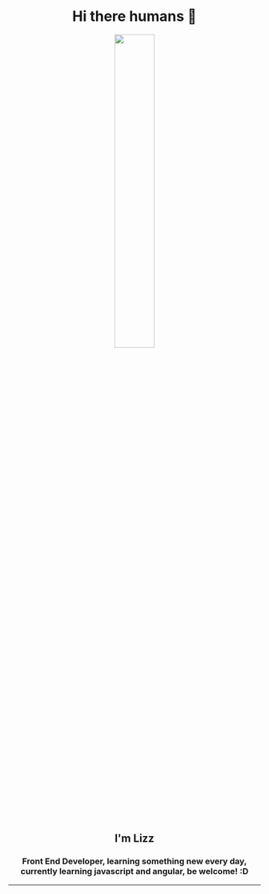 <!--Title-->
<h1 align="center">Hi there humans 👋</h1>
<!--firts container-->
	<div align="center">
		<img src="https://media.giphy.com/media/11Q76I0QLcYGuk/giphy.gif" align="center" width="40%">
		<h2 align="center">I'm Lizz</h2>
		<h3>Front End Developer, learning something new every day,<br>currently learning javascript and angular, be welcome! :D</h3>
   </div>
   <hr>
   <div>
	 <a href="">
	 </a>
   </div>






<!--
**Lizz010/Lizz010** is a ✨ _special_ ✨ repository because its `README.md` (this file) appears on your GitHub profile.

Here are some ideas to get you started:
- 🔭 I’m currently working on ...
- 🌱 I’m currently learning ...
- 👯 I’m looking to collaborate on ...
- 🤔 I’m looking for help with ...
- 💬 Ask me about ...
- 📫 How to reach me: ...
- 😄 Pronouns: ...
- ⚡ Fun fact: ...
-->
